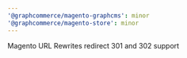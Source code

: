 ```yaml
---
'@graphcommerce/magento-graphcms': minor
'@graphcommerce/magento-store': minor
---
```


Magento URL Rewrites redirect 301 and 302 support
